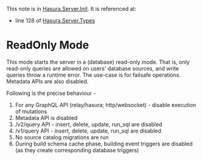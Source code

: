 This note is in [Hasura.Server.Init](https://github.com/hasura/graphql-engine/blob/master/server/src-lib/Hasura/Server/Init.hs#L53).
It is referenced at:
  - line 128 of [Hasura.Server.Types](https://github.com/hasura/graphql-engine/blob/master/server/src-lib/Hasura/Server/Types.hs#L128)

# ReadOnly Mode


This mode starts the server in a (database) read-only mode. That is, only
read-only queries are allowed on users' database sources, and write
queries throw a runtime error. The use-case is for failsafe operations.
Metadata APIs are also disabled.

Following is the precise behaviour -
  1. For any GraphQL API (relay/hasura; http/websocket) - disable execution of
  mutations
  2. Metadata API is disabled
  3. /v2/query API - insert, delete, update, run_sql are disabled
  4. /v1/query API - insert, delete, update, run_sql are disabled
  5. No source catalog migrations are run
  6. During build schema cache phase, building event triggers are disabled (as
  they create corresponding database triggers)

